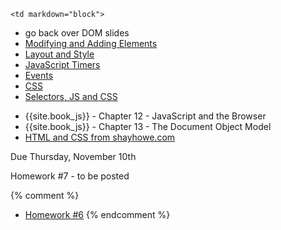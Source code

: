 	<td markdown="block">
<!-- 
* [](slides//.html)
* [](slides//.html)
-->

* go back over DOM slides
* [Modifying and Adding Elements](slides/18/modifying-creating.html)
* [Layout and Style](slides/18/layout-style.html)
* [JavaScript Timers](slides/18/timers.html)
* [Events](slides/18/events.html)
* [CSS](slides/18/css.html)
* [Selectors, JS and CSS](slides/18/js-css.html)






</td>
	<td markdown="block">

* {{site.book_js}} - Chapter 12 - JavaScript and the Browser
* {{site.book_js}} - Chapter 13 - The Document Object Model
* [HTML and CSS from shayhowe.com](http://learn.shayhowe.com/html-css/getting-to-know-html/)

</td>
	<td markdown="block">

Due Thursday, November 10th

Homework #7 - to be posted

{% comment %}
* [Homework #6](homework/06.html)
{% endcomment %}
</td>
